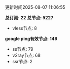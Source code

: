 更新时间2025-08-07 11:06:55

**总订阅: 22**
**总节点: 5227**
- vless节点: 8

**google ping有效节点: 149**
- ss节点: 79
- v2ray节点: 68
- ssr节点: 2
